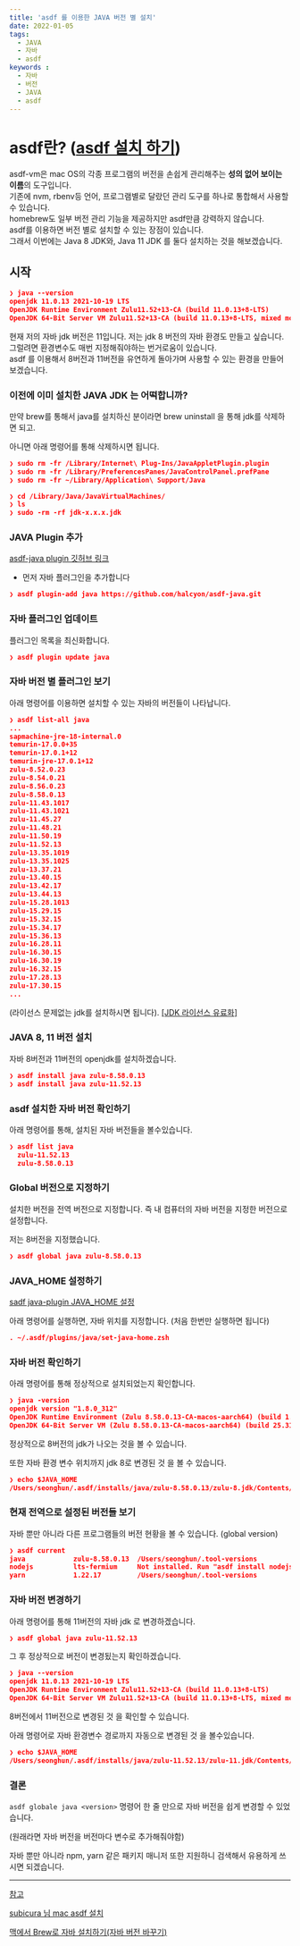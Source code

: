 ```yaml
---
title: 'asdf 를 이용한 JAVA 버전 별 설치'
date: 2022-01-05
tags:
  - JAVA
  - 자바
  - asdf
keywords :
  - 자바
  - 버전
  - JAVA
  - asdf
---
```

# asdf란? ([asdf 설치 하기](https://subicura.com/mac/dev/terminal-apps.html#asdf))

asdf-vm은 mac OS의 각종 프로그램의 버전을 손쉽게 관리해주는 **성의 없어 보이는 이름**의 도구입니다.<br/>
기존에 nvm, rbenv등 언어, 프로그램별로 달랐던 관리 도구를 하나로 통합해서 사용할 수 있습니다. <br/>
homebrew도 일부 버전 관리 기능을 제공하지만 asdf만큼 강력하지 않습니다.<br/>
asdf를 이용하면 버전 별로 설치할 수 있는 장점이 있습니다.<br/>
그래서 이번에는 Java 8 JDK와, Java 11 JDK 를 둘다 설치하는 것을 해보겠습니다.<br/>


## 시작

```json
❯ java --version
openjdk 11.0.13 2021-10-19 LTS
OpenJDK Runtime Environment Zulu11.52+13-CA (build 11.0.13+8-LTS)
OpenJDK 64-Bit Server VM Zulu11.52+13-CA (build 11.0.13+8-LTS, mixed mode)
```

현재 저의 자바 jdk 버전은 11입니다. 저는 jdk 8 버전의 자바 환경도 만들고 싶습니다. 
<br/>그럴려면 환경변수도 매번 지정해줘야하는 번거로움이 있습니다. 
<br/>asdf 를 이용해서 8버전과 11버전을 유연하게 돌아가며 사용할 수 있는 환경을 만들어 보겠습니다.

### 이전에 이미 설치한 JAVA JDK 는 어떡합니까?

만약 brew를 통해서 java를 설치하신 분이라면 brew uninstall 을 통해 jdk를 삭제하면 되고.

아니면 아래 명령어를 통해 삭제하시면 됩니다.

```json
❯ sudo rm -fr /Library/Internet\ Plug-Ins/JavaAppletPlugin.plugin
❯ sudo rm -fr /Library/PreferencesPanes/JavaControlPanel.prefPane
❯ sudo rm -fr ~/Library/Application\ Support/Java

❯ cd /Library/Java/JavaVirtualMachines/ 
❯ ls 
❯ sudo -rm -rf jdk-x.x.x.jdk
```

### JAVA Plugin 추가

[asdf-java plugin 깃허브 링크](https://github.com/halcyon/asdf-java#java_home)

- 먼저 자바 플러그인을 추가합니다

```json
❯ asdf plugin-add java https://github.com/halcyon/asdf-java.git
```

### 자바 플러그인 업데이트

플러그인 목록을 최신화합니다.

```json
❯ asdf plugin update java
```

### 자바 버전 별 플러그인 보기

아래 명령어를 이용하면 설치할 수 있는 자바의 버전들이 나타납니다.

```json
❯ asdf list-all java
...
sapmachine-jre-18-internal.0
temurin-17.0.0+35
temurin-17.0.1+12
temurin-jre-17.0.1+12
zulu-8.52.0.23
zulu-8.54.0.21
zulu-8.56.0.23
zulu-8.58.0.13
zulu-11.43.1017
zulu-11.43.1021
zulu-11.45.27
zulu-11.48.21
zulu-11.50.19
zulu-11.52.13
zulu-13.35.1019
zulu-13.35.1025
zulu-13.37.21
zulu-13.40.15
zulu-13.42.17
zulu-13.44.13
zulu-15.28.1013
zulu-15.29.15
zulu-15.32.15
zulu-15.34.17
zulu-15.36.13
zulu-16.28.11
zulu-16.30.15
zulu-16.30.19
zulu-16.32.15
zulu-17.28.13
zulu-17.30.15
...
```

(라이선스 문제없는 jdk를 설치하시면 됩니다). [[JDK 라이선스 유료화]](https://zdnet.co.kr/view/?no=20181102140004)

### JAVA 8, 11 버전 설치

자바 8버전과 11버전의 openjdk를 설치하겠습니다.

```json
❯ asdf install java zulu-8.58.0.13
❯ asdf install java zulu-11.52.13
```

### asdf 설치한 자바 버전 확인하기

아래 명령어를 통해, 설치된 자바 버전들을 볼수있습니다.

```json
❯ asdf list java
  zulu-11.52.13
  zulu-8.58.0.13
```

### Global 버전으로 지정하기

설치한 버전을 전역 버전으로 지정합니다. 즉 내 컴퓨터의 자바 버전을 지정한 버전으로 설정합니다.

저는 8버전을 지정했습니다.

```json
❯ asdf global java zulu-8.58.0.13
```

### JAVA_HOME 설정하기

[sadf java-plugin JAVA_HOME 설정](https://github.com/halcyon/asdf-java#java_home)

아래 명령어를 실행하면, 자바 위치를 지정합니다. (처음 한번만 실행하면 됩니다)

```json
. ~/.asdf/plugins/java/set-java-home.zsh
```

### 자바 버전 확인하기

아래 명령어를 통해 정상적으로 설치되었는지 확인합니다.

```json
❯ java -version
openjdk version "1.8.0_312"
OpenJDK Runtime Environment (Zulu 8.58.0.13-CA-macos-aarch64) (build 1.8.0_312-b07)
OpenJDK 64-Bit Server VM (Zulu 8.58.0.13-CA-macos-aarch64) (build 25.312-b07, mixed mode)
```

정상적으로 8버전의 jdk가 나오는 것을 볼 수 있습니다.

또한 자바 환경 변수 위치까지 jdk 8로 변경된 것 을 볼 수 있습니다.

```json
❯ echo $JAVA_HOME
/Users/seonghun/.asdf/installs/java/zulu-8.58.0.13/zulu-8.jdk/Contents/Home
```

### 현재 전역으로 설정된 버전들 보기

자바 뿐만 아니라 다른 프로그램들의 버전 현황을 볼 수 있습니다. (global version)

```json
❯ asdf current
java            zulu-8.58.0.13  /Users/seonghun/.tool-versions
nodejs          lts-fermium     Not installed. Run "asdf install nodejs lts-fermium"
yarn            1.22.17         /Users/seonghun/.tool-versions
```

### 자바 버전 변경하기

아래 명령어를 통해 11버전의 자바 jdk 로 변경하겠습니다.

```json
❯ asdf global java zulu-11.52.13
```

그 후 정상적으로 버전이 변경됬는지 확인하겠습니다.

```json
❯ java --version
openjdk 11.0.13 2021-10-19 LTS
OpenJDK Runtime Environment Zulu11.52+13-CA (build 11.0.13+8-LTS)
OpenJDK 64-Bit Server VM Zulu11.52+13-CA (build 11.0.13+8-LTS, mixed mode)
```

8버전에서 11버전으로 변경된 것 을 확인할 수 있습니다.

아래 명령어로 자바 환경변수 경로까지 자동으로 변경된 것 을 볼수있습니다.

```json
❯ echo $JAVA_HOME
/Users/seonghun/.asdf/installs/java/zulu-11.52.13/zulu-11.jdk/Contents/Home
```

### 결론

`asdf globale java <version>` 명령어 한 줄 만으로 자바 버전을 쉽게 변경할 수 있었습니다.

(원래라면 자바 버전을 버전마다 변수로 추가해줘야함)

자바 뿐만 아니라 npm, yarn 같은 패키지 매니저 또한 지원하니 검색해서 유용하게 쓰시면 되겠습니다.

---

[참고](https://www.wiserfirst.com/blog/install-java-with-asdf/)

[subicura 님 mac asdf 설치](https://subicura.com/mac/dev/terminal-apps.html#asdf/)

[맥에서 Brew로 자바 설치하기(자바 버전 바꾸기)](https://llighter.github.io/install-java-on-mac/)